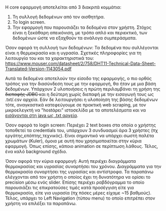 Η core εφαρμογή αποτελείται από 3 διακριτά κομμάτια:
1) Τη συλλογή δεδομένων από τον αισθητήρα.
2) Το login screen.
3) Την εφαρμογή που παρουσιάζει τα δεδομένα στον χρήστη.
Στόχος είναι η ξεκάθαρη απεικόνιση, με τρόπο απλό και περιεκτικό, των δεδομένων ώστε να εξαχθούν τα ανάλογα συμπεράσματα.

Όσον αφορά τη συλλογή των δεδομένων: Τα δεδομένα που συλλέγονται είναι η θερμοκρασία και η υγρασία. 
Σχετικές πληροφορίες για τη λειτουργία του και τα χαρακτηριστικά του: 
https://www.mouser.com/datasheet/2/758/DHT11-Technical-Data-Sheet-Translated-Version-1143054.pdf

Αυτά τα δεδομένα αποτελούν την είσοδο της εφαρμογής, ο πιο ορθός τρόπος για την διασύνδεση τους με την εφαρμογή,
θα ήταν με μια βάση δεδομένων. Υπάρχουν 2 υλοποιήσεις η πρώτη περιλαμβάνει τη χρήση της <s> διεπαφής JDBC </s> και η δεύτερη
χωρίς διεπαφή με την εισαγωγή τους ως .txt/.csv αρχεία. Εάν δε λειτουργήσει η υλοποίηση της βάσης δεδομένων τότε,
αναγκαστικά κατεφεύγουμε σε πρακτική web scraping, με τον μικροελεγκτή να "hostάρει" ιστοσελίδα με τα αποτελέσματα και να
<u> εισάγονται στη java ως .txt αρχεία</u>.

Όσον αφορά το login screen: Περιέχει 2 text boxes στα οποία ο χρήστης τοποθετεί τα credentials του, υπάρχουν 3 συνδυασμοί
άρα 3 χρήστες (πχ εργάτης,επόπτης,τεχνικός). Είναι σημαντικό να υπάρχει σωστή παλέτα χρωμάτων (Kuler), όμοια με αυτή που
χρησιμοποιείται στην κύρια εφαρμογή. Όπως επίσης, κάποιο animation σε περίπτωση λάθους. Τέλος, ένα καλό background σχέδιο.

Όσον αφορά την κύρια εφαρμογή: Αυτή περιέχει διαγράμματα θερμοκρασίας και υγρασίας συναρτήσει του χρόνου. 
Διαγράμματα για την θερμοκρασία συναρτήσει της υγρασίας και αντίστροφα. Τα παραπάνω ελέγχονται από τον χρήστη ο οποίος
έχει τη δυνατότηρα να ορίσει το precision μέσω ενός slider.
Επίσης περιέχει ραβδόγραμμα το οποίο παρουσιάζει τις επικρατούσες τιμές κατά προσέγγιση είτε για θερμοκρασία, είτε για υγρασία 
(πχ πόσες μέρες είχαμε ~15 βαθμούς).
Τέλος, υπάρχει το Left Navigation (τύπου menu) το οποίο επιτρέπει στον χρήστη να επιλέξει τα παραπάνω. 
